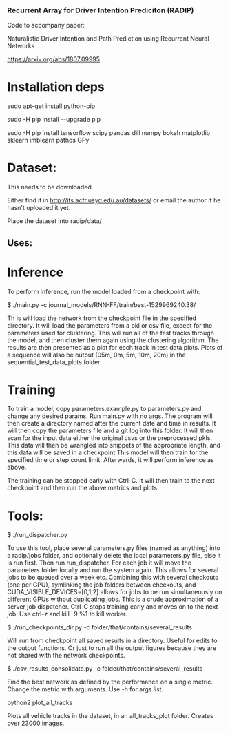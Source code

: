 ### Recurrent Array for Driver Intention Prediciton (RADIP)

Code to accompany paper:

Naturalistic Driver Intention and Path Prediction using Recurrent Neural Networks

https://arxiv.org/abs/1807.09995


# Installation deps

sudo apt-get install python-pip

sudo -H pip install --upgrade pip

sudo -H pip install tensorflow scipy pandas dill numpy bokeh matplotlib sklearn imblearn pathos GPy


# Dataset:

This needs to be downloaded.

Either find it in http://its.acfr.usyd.edu.au/datasets/ or email the author if he hasn't uploaded it yet.

Place the dataset into radip/data/


## Uses:


# Inference

To perform inference, run the model loaded from a checkpoint with:

$ ./main.py -c journal_models/RNN-FF/train/best-1529969240.38/

Th is will load the network from the checkpoint file in the specified directory. It will load the parameters
from a pkl or csv file, except for the parameters used for clustering.
This will run all of the test tracks through the model, and then cluster them again using the clustering algorithm.
The results are then presented as a plot for each track in test data plots.
Plots of a sequence will also be output (05m, 0m, 5m, 10m, 20m) in the sequential_test_data_plots folder


# Training

To train a model, copy parameters.example.py to parameters.py and change any desired params. Run main.py with no args.
The program will then create a directory named after the current date and time in results.
It will then copy the parameters file and a git log into this folder.
It will then scan for the input data either the original csvs or the preprocessed pkls.
This data will then be wrangled into snippets of the appropriate length, and this data will be saved in a checkpoint
This model will then train for the specified time or step count limit. Afterwards, it will perform inference
as above.

The training can be stopped early with Ctrl-C. It will then train to the next checkpoint and then run the above metrics
and plots.


# Tools:

$ ./run_dispatcher.py

To use this tool, place several parameters.py files (named as anything) into a radip/jobs folder, and optionally delete
the local parameters.py file, else it is run first. Then run run_dispatcher. For each job it will move the parameters
folder locally and run the system again. This allows for  several jobs to be queued over a week etc. Combining this with
several checkouts (one per GPU), symlinking the job folders between checkouts, and CUDA_VISIBLE_DEVICES=[0,1,2] allows
for jobs to be run simultaneously on different GPUs without duplicating jobs. This is a crude approximation of a server
job dispatcher. Ctrl-C stops training early and moves on to the next job. Use ctrl-z and kill -9 %1 to kill worker.


$ ./run_checkpoints_dir.py -c folder/that/contains/several_results

Will run from checkpoint all saved results in a directory. Useful for edits to the output functions. Or just to run
all the output figures because they are not shared with the network checkpoints.

$ ./csv_results_consolidate.py -c folder/that/contains/several_results

Find the best network as defined by the performance on a single metric. Change the metric with arguments.
Use -h for args list.

python2 plot_all_tracks

Plots all vehicle tracks in the dataset, in an all_tracks_plot folder. Creates over 23000 images.
